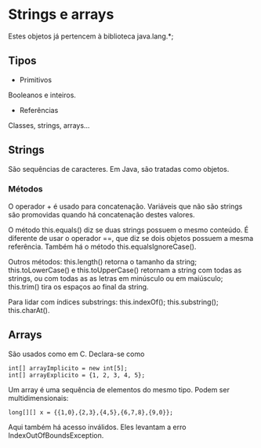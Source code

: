 Strings e arrays
================

Estes objetos já pertencem à biblioteca java.lang.*;

Tipos
-----

+ Primitivos

Booleanos e inteiros.

+ Referências

Classes, strings, arrays...

Strings
-------

São sequências de caracteres. Em Java, são tratadas como objetos.

### Métodos

O operador + é usado para concatenação. Variáveis que não são strings são
promovidas quando há concatenação destes valores.

O método this.equals() diz se duas strings possuem o mesmo conteúdo. É diferente
de usar o operador ==, que diz se dois objetos possuem a mesma referência.
Também há o método this.equalsIgnoreCase().

Outros métodos: this.length() retorna o tamanho da string; this.toLowerCase() e
this.toUpperCase() retornam a string com todas as strings, ou com todas as
as letras em minúsculo ou em maiúsculo; this.trim() tira os espaços ao
final da string.

Para lidar com índices substrings: this.indexOf(); this.substring();
this.charAt().

Arrays
------

São usados como em C. Declara-se como

    int[] arrayImplicito = new int[5];
    int[] arrayExplicito = {1, 2, 3, 4, 5};

Um array é uma sequência de elementos do mesmo tipo. Podem ser multidimensionais:

    long[][] x = {{1,0},{2,3},{4,5},{6,7,8},{9,0}};

Aqui também há acesso inválidos. Eles levantam a erro IndexOutOfBoundsException.
